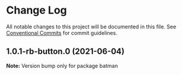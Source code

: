 # Change Log

All notable changes to this project will be documented in this file.
See [Conventional Commits](https://conventionalcommits.org) for commit guidelines.

## 1.0.1-rb-button.0 (2021-06-04)

**Note:** Version bump only for package batman
